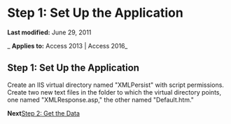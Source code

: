 
# Step 1: Set Up the Application

 **Last modified:** June 29, 2011

 _ **Applies to:** Access 2013 | Access 2016_

## Step 1: Set Up the Application

Create an IIS virtual directory named "XMLPersist" with script permissions. Create two new text files in the folder to which the virtual directory points, one named "XMLResponse.asp," the other named "Default.htm."

 **Next**[Step 2: Get the Data](e6be8801-6e57-d287-e8d2-348963706edc.md)

